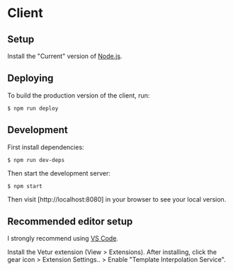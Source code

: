 # Client

## Setup

Install the "Current" version of [Node.js](https://nodejs.org/).

## Deploying

To build the production version of the client, run:

```
$ npm run deploy
```

## Development

First install dependencies:

```
$ npm run dev-deps
```

Then start the development server:

```
$ npm start
```

Then visit [http://localhost:8080] in your browser to see your local version.

## Recommended editor setup

I strongly recommend using [VS Code](https://code.visualstudio.com/).

Install the Vetur extension (View > Extensions). After installing, click the
gear icon > Extension Settings.. > Enable "Template Interpolation Service".
